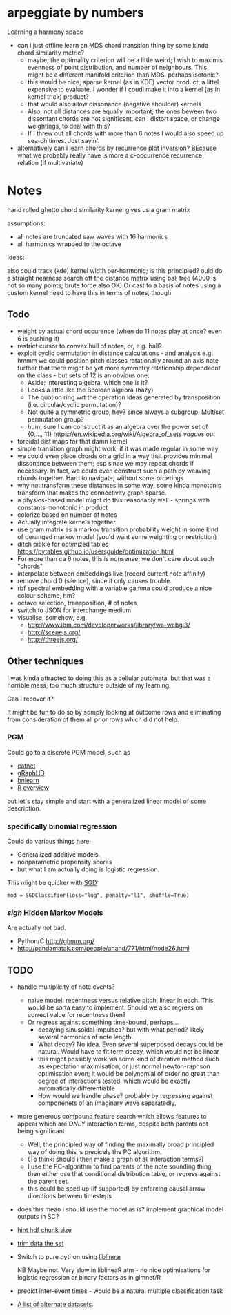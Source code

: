 arpeggiate by numbers
========================

Learning a harmony space

* can I just offline learn an MDS chord transition thing by some kinda chord similarity metric?
  * maybe; the optimality criterion will be a little weird; I wish to maximis evenness of point distribution, and number of neighbours. This might be a different manifold criterion than MDS. perhaps isotonic?
  * this would be nice; sparse kernel (as in KDE) vector product; a littel expensive to evaluate. I wonder if I coudl make it into a kernel (as in kernel trick) product?
  * that would also allow dissonance (negative shoulder) kernels
  * Also, not all distances are equally important; the ones beween two dissontant chords are not significant. can i distort space, or change weightings, to deal with this?
  * If I threw out all chords with more than 6 notes I would also speed up search times. Just sayin'.
* alternatively can i learn  chords by recurrence plot inversion? BEcause what we probably really have is more a c-occurrence recurrence relation (if multivariate)


Notes
======

hand rolled ghetto chord similarity kernel gives us a gram matrix


assumptions: 

* all notes are truncated saw waves with 16 harmonics
* all harmonics wrapped to the octave

Ideas:

also could track (kde) kernel width per-harmonic; is this principled? 
ould do a straight nearness search off the distance matrix using ball tree (4000 is not so many points; brute force also OK)
Or cast to a basis of notes using a custom kernel
need to have this in terms of notes, though

Todo
-----

* weight by actual chord occurence (when do 11 notes play at once? even 6 is pushing it)
* restrict cursor to convex hull of notes, or, e.g. ball?
* exploit cyclic permutation in distance calculations - and analysis
   e.g. hmmm we could position pitch classes rotationally around an axis
   note further that there might be yet more symmetry relationship dependednt
   on the class - but sets of 12 is an obvious one.
   * Aside: interesting algebra. which one is it?
   * Looks a little like the Boolean algebra (hazy)
   * The quotion ring wrt the operation ideas generated by transposition (i.e. circular/cyclic permutation)?
   * Not quite a symmetric group, hey? since always a subgroup. Multiset permutation group?
   * hum, sure I can construct it as an algebra over the power set of {0,..., 11} https://en.wikipedia.org/wiki/Algebra_of_sets *vagues out*
* toroidal dist maps for that damn kernel
* simple transition graph might work, if it was made regular in some way
* we could even place chords on a grid in a way that provides minimal dissonance between them; esp since we may repeat chords if necessary. In fact, we could even construct such a path by weaving chords together. Hard to navigate, without some orderings
* why not transform these distances in some way, some kinda monotonic transform that makes the connectivity graph sparse.
* a physics-based model might do this reasonably well - springs with constants monotonic in product
* colorize based on number of notes
* Actually integrate kernels together
* use gram matrix as a markov transition probability weight in some kind of deranged markov model (you'd want some weighting or restriction)
* ditch pickle for optimized tables https://pytables.github.io/usersguide/optimization.html
* For more than ca 6 notes, this is nonsense; we don't care about such "chords"
* interpolate between embeddings live (record current note affinity)
* remove chord 0 (silence), since it only causes trouble.
* rbf spectral embedding with a variable gamma could produce a nice colour scheme, hm?
* octave selection, transposition, # of notes
* switch to JSON for interchange medium
* visualise, somehow, e.g.
  * http://www.ibm.com/developerworks/library/wa-webgl3/
  * http://scenejs.org/
  * http://threejs.org/

Other techniques
----------------------

I was kinda attracted to doing this as a cellular automata, but that was a horrible mess; too much structure outside of my learning.

Can I recover it?

It might be fun to do so by somply looking at outcome rows and eliminating from consideration of them all prior rows which did not help.


### PGM

Could go to a discrete PGM model, such as

* [catnet](http://cran.r-project.org/web/packages/catnet/vignettes/catnet.pdf)
* [gRaphHD](http://www.jstatsoft.org/v37/i01/)
* [bnlearn](http://www.bnlearn.com/)
* [R overview](https://r-forge.r-project.org/R/?group_id=1487)

but let's stay simple and start with a generalized linear model of some
description.

### specifically binomial regression

Could do various things here;

* Generalized additive models.
* nonparametric propensity scores
* but what I am actually doing is logistic regression.

This might be quicker with [SGD](http://scikit-learn.org/stable/modules/sgd.html#sgd):

    mod = SGDClassifier(loss="log", penalty="l1", shuffle=True)

### *sigh* Hidden Markov Models

Are actually not bad.

* Python/C http://ghmm.org/
* http://pandamatak.com/people/anand/771/html/node26.html

TODO
------

* handle multiplicity of note events?
  * naive model: recentness versus relative pitch, linear in each. This would be sorta easy to implement. Should we also regress on correct value for recentness then?
  * Or regress against something time-bound, perhaps...
    * decaying sinusoidal impulses? but with what period? likely several harmonics of note length.
    * What decay? No idea. Even several superposed decays could be natural. Would have to fit term decay, which would not be linear
    * this might possibly work via some kind of iterative method such as expectation maximisation, or just normal newton-raphson optimisation even; it would be polynomial of order no great than degree of interactions tested, which would be exactly automatically differentiable
    * How would we handle phase? probably by regressing against componenets of an imaginary wave separatedly.
* more generous compound feature search which allows features to appear which
  are *ONLY* interaction terms, despite both parents not being significant
  
  * Well, the principled way of finding the maximally broad principled way of doing this is precicely the PC algorithm.
  * (To think: should i then make a graph of all interaction terms?)
  * I use the PC-algorithm to find parents of the note sounding thing, then either use that conditional distribution table, or regress against the parent set.
  * this could be sped up (if supported) by enforcing causal arrow directions between timesteps

* does this mean i should use the model as is? implement graphical model outputs in SC?

* [hint hdf chunk size](http://pytables.github.io/usersguide/optimization.html#informing-pytables-about-expected-number-of-rows-in-tables-or-arrays)
* [trim data the set](http://www.csie.ntu.edu.tw/~cjlin/libsvmtools/#how_large_the_training_set_should_be?)
* Switch to pure python using [liblinear](http://www.csie.ntu.edu.tw/~cjlin/liblinear/)
  
  NB Maybe not. Very slow in liblineaR atm - no nice optimisations for logistic regression or binary factors as in glmnet/R

* predict inter-event times - would be a natural multiple classification task

* [A list of alternate datasets](http://notes.livingthing.org/musical_corpora.html).

